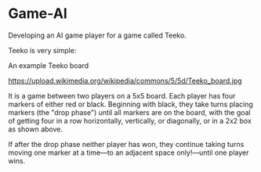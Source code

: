 # Game-AI
Developing an AI game player for a game called Teeko.

Teeko is very simple:

An example Teeko board

https://upload.wikimedia.org/wikipedia/commons/5/5d/Teeko_board.jpg

It is a game between two players on a 5x5 board. Each player has four markers of either red or black. Beginning with black, they take turns placing markers (the "drop phase") until all markers are on the board, with the goal of getting four in a row horizontally, vertically, or diagonally, or in a 2x2 box as shown above.

If after the drop phase neither player has won, they continue taking turns moving one marker at a time—to an adjacent space only!—until one player wins.

